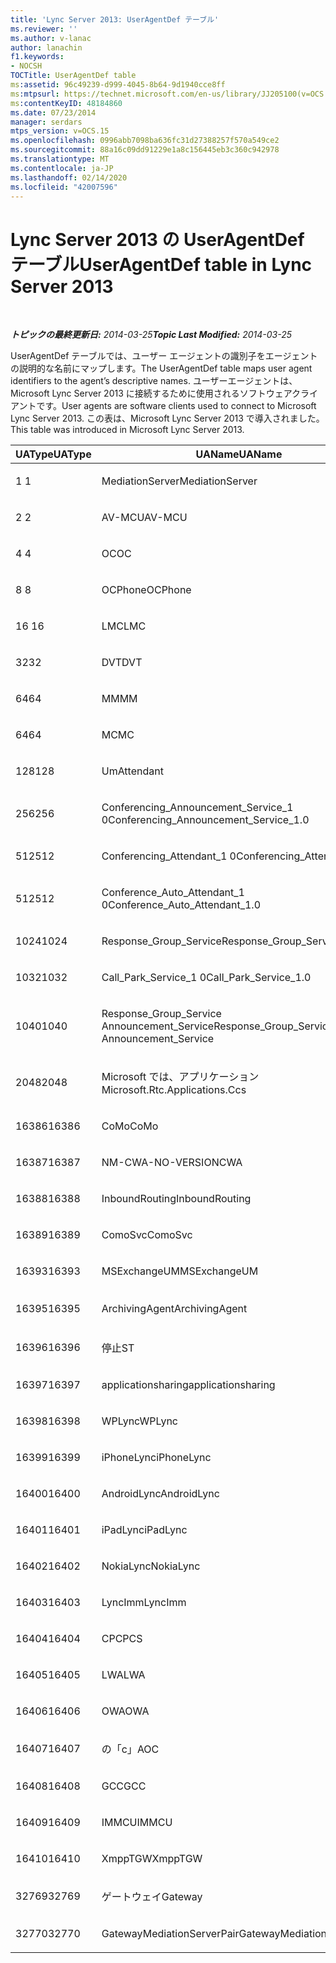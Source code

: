 ```yaml
---
title: 'Lync Server 2013: UserAgentDef テーブル'
ms.reviewer: ''
ms.author: v-lanac
author: lanachin
f1.keywords:
- NOCSH
TOCTitle: UserAgentDef table
ms:assetid: 96c49239-d999-4045-8b64-9d1940cce8ff
ms:mtpsurl: https://technet.microsoft.com/en-us/library/JJ205100(v=OCS.15)
ms:contentKeyID: 48184860
ms.date: 07/23/2014
manager: serdars
mtps_version: v=OCS.15
ms.openlocfilehash: 0996abb7098ba636fc31d27388257f570a549ce2
ms.sourcegitcommit: 88a16c09dd91229e1a8c156445eb3c360c942978
ms.translationtype: MT
ms.contentlocale: ja-JP
ms.lasthandoff: 02/14/2020
ms.locfileid: "42007596"
---
```

<div data-xmlns="http://www.w3.org/1999/xhtml">

<div class="topic" data-xmlns="http://www.w3.org/1999/xhtml" data-msxsl="urn:schemas-microsoft-com:xslt" data-cs="http://msdn.microsoft.com/">

<div data-asp="http://msdn2.microsoft.com/asp">

# <a name="useragentdef-table-in-lync-server-2013"></a><span data-ttu-id="4bf54-102">Lync Server 2013 の UserAgentDef テーブル</span><span class="sxs-lookup"><span data-stu-id="4bf54-102">UserAgentDef table in Lync Server 2013</span></span>

</div>

<div id="mainSection">

<div id="mainBody">

<span> </span>

<span data-ttu-id="4bf54-103">_**トピックの最終更新日:** 2014-03-25_</span><span class="sxs-lookup"><span data-stu-id="4bf54-103">_**Topic Last Modified:** 2014-03-25_</span></span>

<span data-ttu-id="4bf54-104">UserAgentDef テーブルでは、ユーザー エージェントの識別子をエージェントの説明的な名前にマップします。</span><span class="sxs-lookup"><span data-stu-id="4bf54-104">The UserAgentDef table maps user agent identifiers to the agent’s descriptive names.</span></span> <span data-ttu-id="4bf54-105">ユーザーエージェントは、Microsoft Lync Server 2013 に接続するために使用されるソフトウェアクライアントです。</span><span class="sxs-lookup"><span data-stu-id="4bf54-105">User agents are software clients used to connect to Microsoft Lync Server 2013.</span></span> <span data-ttu-id="4bf54-106">この表は、Microsoft Lync Server 2013 で導入されました。</span><span class="sxs-lookup"><span data-stu-id="4bf54-106">This table was introduced in Microsoft Lync Server 2013.</span></span>


<table>
<colgroup>
<col style="width: 33%" />
<col style="width: 33%" />
<col style="width: 33%" />
</colgroup>
<thead>
<tr class="header">
<th><span data-ttu-id="4bf54-107">UAType</span><span class="sxs-lookup"><span data-stu-id="4bf54-107">UAType</span></span></th>
<th><span data-ttu-id="4bf54-108">UAName</span><span class="sxs-lookup"><span data-stu-id="4bf54-108">UAName</span></span></th>
<th><span data-ttu-id="4bf54-109">UACategory</span><span class="sxs-lookup"><span data-stu-id="4bf54-109">UACategory</span></span></th>
</tr>
</thead>
<tbody>
<tr class="odd">
<td><p><span data-ttu-id="4bf54-110">1 </span><span class="sxs-lookup"><span data-stu-id="4bf54-110">1</span></span></p></td>
<td><p><span data-ttu-id="4bf54-111">MediationServer</span><span class="sxs-lookup"><span data-stu-id="4bf54-111">MediationServer</span></span></p></td>
<td><p><span data-ttu-id="4bf54-112">MediationServer</span><span class="sxs-lookup"><span data-stu-id="4bf54-112">MediationServer</span></span></p></td>
</tr>
<tr class="even">
<td><p><span data-ttu-id="4bf54-113">2 </span><span class="sxs-lookup"><span data-stu-id="4bf54-113">2</span></span></p></td>
<td><p><span data-ttu-id="4bf54-114">AV-MCU</span><span class="sxs-lookup"><span data-stu-id="4bf54-114">AV-MCU</span></span></p></td>
<td><p><span data-ttu-id="4bf54-115">AV-MCU</span><span class="sxs-lookup"><span data-stu-id="4bf54-115">AV-MCU</span></span></p></td>
</tr>
<tr class="odd">
<td><p><span data-ttu-id="4bf54-116">4 </span><span class="sxs-lookup"><span data-stu-id="4bf54-116">4</span></span></p></td>
<td><p><span data-ttu-id="4bf54-117">OC</span><span class="sxs-lookup"><span data-stu-id="4bf54-117">OC</span></span></p></td>
<td><p><span data-ttu-id="4bf54-118">OC</span><span class="sxs-lookup"><span data-stu-id="4bf54-118">OC</span></span></p></td>
</tr>
<tr class="even">
<td><p><span data-ttu-id="4bf54-119">8 </span><span class="sxs-lookup"><span data-stu-id="4bf54-119">8</span></span></p></td>
<td><p><span data-ttu-id="4bf54-120">OCPhone</span><span class="sxs-lookup"><span data-stu-id="4bf54-120">OCPhone</span></span></p></td>
<td><p><span data-ttu-id="4bf54-121">OCPhone</span><span class="sxs-lookup"><span data-stu-id="4bf54-121">OCPhone</span></span></p></td>
</tr>
<tr class="odd">
<td><p><span data-ttu-id="4bf54-122">16 </span><span class="sxs-lookup"><span data-stu-id="4bf54-122">16</span></span></p></td>
<td><p><span data-ttu-id="4bf54-123">LMC</span><span class="sxs-lookup"><span data-stu-id="4bf54-123">LMC</span></span></p></td>
<td><p><span data-ttu-id="4bf54-124">LMC</span><span class="sxs-lookup"><span data-stu-id="4bf54-124">LMC</span></span></p></td>
</tr>
<tr class="even">
<td><p><span data-ttu-id="4bf54-125">32</span><span class="sxs-lookup"><span data-stu-id="4bf54-125">32</span></span></p></td>
<td><p><span data-ttu-id="4bf54-126">DVT</span><span class="sxs-lookup"><span data-stu-id="4bf54-126">DVT</span></span></p></td>
<td><p><span data-ttu-id="4bf54-127">DVT</span><span class="sxs-lookup"><span data-stu-id="4bf54-127">DVT</span></span></p></td>
</tr>
<tr class="odd">
<td><p><span data-ttu-id="4bf54-128">64</span><span class="sxs-lookup"><span data-stu-id="4bf54-128">64</span></span></p></td>
<td><p><span data-ttu-id="4bf54-129">MM</span><span class="sxs-lookup"><span data-stu-id="4bf54-129">MM</span></span></p></td>
<td><p><span data-ttu-id="4bf54-130">MM</span><span class="sxs-lookup"><span data-stu-id="4bf54-130">MM</span></span></p></td>
</tr>
<tr class="even">
<td><p><span data-ttu-id="4bf54-131">64</span><span class="sxs-lookup"><span data-stu-id="4bf54-131">64</span></span></p></td>
<td><p><span data-ttu-id="4bf54-132">MC</span><span class="sxs-lookup"><span data-stu-id="4bf54-132">MC</span></span></p></td>
<td><p><span data-ttu-id="4bf54-133">MM</span><span class="sxs-lookup"><span data-stu-id="4bf54-133">MM</span></span></p></td>
</tr>
<tr class="odd">
<td><p><span data-ttu-id="4bf54-134">128</span><span class="sxs-lookup"><span data-stu-id="4bf54-134">128</span></span></p></td>
<td><p><span data-ttu-id="4bf54-135">Um</span><span class="sxs-lookup"><span data-stu-id="4bf54-135">Attendant</span></span></p></td>
<td><p><span data-ttu-id="4bf54-136">Um</span><span class="sxs-lookup"><span data-stu-id="4bf54-136">Attendant</span></span></p></td>
</tr>
<tr class="even">
<td><p><span data-ttu-id="4bf54-137">256</span><span class="sxs-lookup"><span data-stu-id="4bf54-137">256</span></span></p></td>
<td><p><span data-ttu-id="4bf54-138">Conferencing_Announcement_Service_1 0</span><span class="sxs-lookup"><span data-stu-id="4bf54-138">Conferencing_Announcement_Service_1.0</span></span></p></td>
<td><p><span data-ttu-id="4bf54-139">CA</span><span class="sxs-lookup"><span data-stu-id="4bf54-139">CAS</span></span></p></td>
</tr>
<tr class="odd">
<td><p><span data-ttu-id="4bf54-140">512</span><span class="sxs-lookup"><span data-stu-id="4bf54-140">512</span></span></p></td>
<td><p><span data-ttu-id="4bf54-141">Conferencing_Attendant_1 0</span><span class="sxs-lookup"><span data-stu-id="4bf54-141">Conferencing_Attendant_1.0</span></span></p></td>
<td><p><span data-ttu-id="4bf54-142">CAA</span><span class="sxs-lookup"><span data-stu-id="4bf54-142">CAA</span></span></p></td>
</tr>
<tr class="even">
<td><p><span data-ttu-id="4bf54-143">512</span><span class="sxs-lookup"><span data-stu-id="4bf54-143">512</span></span></p></td>
<td><p><span data-ttu-id="4bf54-144">Conference_Auto_Attendant_1 0</span><span class="sxs-lookup"><span data-stu-id="4bf54-144">Conference_Auto_Attendant_1.0</span></span></p></td>
<td><p><span data-ttu-id="4bf54-145">CAA</span><span class="sxs-lookup"><span data-stu-id="4bf54-145">CAA</span></span></p></td>
</tr>
<tr class="odd">
<td><p><span data-ttu-id="4bf54-146">1024</span><span class="sxs-lookup"><span data-stu-id="4bf54-146">1024</span></span></p></td>
<td><p><span data-ttu-id="4bf54-147">Response_Group_Service</span><span class="sxs-lookup"><span data-stu-id="4bf54-147">Response_Group_Service</span></span></p></td>
<td><p><span data-ttu-id="4bf54-148">RG</span><span class="sxs-lookup"><span data-stu-id="4bf54-148">RGS</span></span></p></td>
</tr>
<tr class="even">
<td><p><span data-ttu-id="4bf54-149">1032</span><span class="sxs-lookup"><span data-stu-id="4bf54-149">1032</span></span></p></td>
<td><p><span data-ttu-id="4bf54-150">Call_Park_Service_1 0</span><span class="sxs-lookup"><span data-stu-id="4bf54-150">Call_Park_Service_1.0</span></span></p></td>
<td><p><span data-ttu-id="4bf54-151">CPS</span><span class="sxs-lookup"><span data-stu-id="4bf54-151">CPS</span></span></p></td>
</tr>
<tr class="odd">
<td><p><span data-ttu-id="4bf54-152">1040</span><span class="sxs-lookup"><span data-stu-id="4bf54-152">1040</span></span></p></td>
<td><p><span data-ttu-id="4bf54-153">Response_Group_Service Announcement_Service</span><span class="sxs-lookup"><span data-stu-id="4bf54-153">Response_Group_Service Announcement_Service</span></span></p></td>
<td><p><span data-ttu-id="4bf54-154">AS</span><span class="sxs-lookup"><span data-stu-id="4bf54-154">AS</span></span></p></td>
</tr>
<tr class="even">
<td><p><span data-ttu-id="4bf54-155">2048</span><span class="sxs-lookup"><span data-stu-id="4bf54-155">2048</span></span></p></td>
<td><p><span data-ttu-id="4bf54-156">Microsoft では、アプリケーション</span><span class="sxs-lookup"><span data-stu-id="4bf54-156">Microsoft.Rtc.Applications.Ccs</span></span></p></td>
<td><p><span data-ttu-id="4bf54-157">CC</span><span class="sxs-lookup"><span data-stu-id="4bf54-157">CCS</span></span></p></td>
</tr>
<tr class="odd">
<td><p><span data-ttu-id="4bf54-158">16386</span><span class="sxs-lookup"><span data-stu-id="4bf54-158">16386</span></span></p></td>
<td><p><span data-ttu-id="4bf54-159">CoMo</span><span class="sxs-lookup"><span data-stu-id="4bf54-159">CoMo</span></span></p></td>
<td><p><span data-ttu-id="4bf54-160">CoMo</span><span class="sxs-lookup"><span data-stu-id="4bf54-160">CoMo</span></span></p></td>
</tr>
<tr class="even">
<td><p><span data-ttu-id="4bf54-161">16387</span><span class="sxs-lookup"><span data-stu-id="4bf54-161">16387</span></span></p></td>
<td><p><span data-ttu-id="4bf54-162">NM-CWA-NO-VERSION</span><span class="sxs-lookup"><span data-stu-id="4bf54-162">CWA</span></span></p></td>
<td><p><span data-ttu-id="4bf54-163">NM-CWA-NO-VERSION</span><span class="sxs-lookup"><span data-stu-id="4bf54-163">CWA</span></span></p></td>
</tr>
<tr class="odd">
<td><p><span data-ttu-id="4bf54-164">16388</span><span class="sxs-lookup"><span data-stu-id="4bf54-164">16388</span></span></p></td>
<td><p><span data-ttu-id="4bf54-165">InboundRouting</span><span class="sxs-lookup"><span data-stu-id="4bf54-165">InboundRouting</span></span></p></td>
<td><p><span data-ttu-id="4bf54-166">InboundRouting</span><span class="sxs-lookup"><span data-stu-id="4bf54-166">InboundRouting</span></span></p></td>
</tr>
<tr class="even">
<td><p><span data-ttu-id="4bf54-167">16389</span><span class="sxs-lookup"><span data-stu-id="4bf54-167">16389</span></span></p></td>
<td><p><span data-ttu-id="4bf54-168">ComoSvc</span><span class="sxs-lookup"><span data-stu-id="4bf54-168">ComoSvc</span></span></p></td>
<td><p><span data-ttu-id="4bf54-169">ComoSvc</span><span class="sxs-lookup"><span data-stu-id="4bf54-169">ComoSvc</span></span></p></td>
</tr>
<tr class="odd">
<td><p><span data-ttu-id="4bf54-170">16393</span><span class="sxs-lookup"><span data-stu-id="4bf54-170">16393</span></span></p></td>
<td><p><span data-ttu-id="4bf54-171">MSExchangeUM</span><span class="sxs-lookup"><span data-stu-id="4bf54-171">MSExchangeUM</span></span></p></td>
<td><p><span data-ttu-id="4bf54-172">ExUM</span><span class="sxs-lookup"><span data-stu-id="4bf54-172">ExUM</span></span></p></td>
</tr>
<tr class="even">
<td><p><span data-ttu-id="4bf54-173">16395</span><span class="sxs-lookup"><span data-stu-id="4bf54-173">16395</span></span></p></td>
<td><p><span data-ttu-id="4bf54-174">ArchivingAgent</span><span class="sxs-lookup"><span data-stu-id="4bf54-174">ArchivingAgent</span></span></p></td>
<td><p><span data-ttu-id="4bf54-175">アーキテクチャエージェント</span><span class="sxs-lookup"><span data-stu-id="4bf54-175">ARCHAGENT</span></span></p></td>
</tr>
<tr class="odd">
<td><p><span data-ttu-id="4bf54-176">16396</span><span class="sxs-lookup"><span data-stu-id="4bf54-176">16396</span></span></p></td>
<td><p><span data-ttu-id="4bf54-177">停止</span><span class="sxs-lookup"><span data-stu-id="4bf54-177">ST</span></span></p></td>
<td><p><span data-ttu-id="4bf54-178">停止</span><span class="sxs-lookup"><span data-stu-id="4bf54-178">ST</span></span></p></td>
</tr>
<tr class="even">
<td><p><span data-ttu-id="4bf54-179">16397</span><span class="sxs-lookup"><span data-stu-id="4bf54-179">16397</span></span></p></td>
<td><p><span data-ttu-id="4bf54-180">applicationsharing</span><span class="sxs-lookup"><span data-stu-id="4bf54-180">applicationsharing</span></span></p></td>
<td><p><span data-ttu-id="4bf54-181">ASMCU</span><span class="sxs-lookup"><span data-stu-id="4bf54-181">ASMCU</span></span></p></td>
</tr>
<tr class="odd">
<td><p><span data-ttu-id="4bf54-182">16398</span><span class="sxs-lookup"><span data-stu-id="4bf54-182">16398</span></span></p></td>
<td><p><span data-ttu-id="4bf54-183">WPLync</span><span class="sxs-lookup"><span data-stu-id="4bf54-183">WPLync</span></span></p></td>
<td><p><span data-ttu-id="4bf54-184">WPLync</span><span class="sxs-lookup"><span data-stu-id="4bf54-184">WPLync</span></span></p></td>
</tr>
<tr class="even">
<td><p><span data-ttu-id="4bf54-185">16399</span><span class="sxs-lookup"><span data-stu-id="4bf54-185">16399</span></span></p></td>
<td><p><span data-ttu-id="4bf54-186">iPhoneLync</span><span class="sxs-lookup"><span data-stu-id="4bf54-186">iPhoneLync</span></span></p></td>
<td><p><span data-ttu-id="4bf54-187">iPhoneLync</span><span class="sxs-lookup"><span data-stu-id="4bf54-187">iPhoneLync</span></span></p></td>
</tr>
<tr class="odd">
<td><p><span data-ttu-id="4bf54-188">16400</span><span class="sxs-lookup"><span data-stu-id="4bf54-188">16400</span></span></p></td>
<td><p><span data-ttu-id="4bf54-189">AndroidLync</span><span class="sxs-lookup"><span data-stu-id="4bf54-189">AndroidLync</span></span></p></td>
<td><p><span data-ttu-id="4bf54-190">AndroidLync</span><span class="sxs-lookup"><span data-stu-id="4bf54-190">AndroidLync</span></span></p></td>
</tr>
<tr class="even">
<td><p><span data-ttu-id="4bf54-191">16401</span><span class="sxs-lookup"><span data-stu-id="4bf54-191">16401</span></span></p></td>
<td><p><span data-ttu-id="4bf54-192">iPadLync</span><span class="sxs-lookup"><span data-stu-id="4bf54-192">iPadLync</span></span></p></td>
<td><p><span data-ttu-id="4bf54-193">iPadLync</span><span class="sxs-lookup"><span data-stu-id="4bf54-193">iPadLync</span></span></p></td>
</tr>
<tr class="odd">
<td><p><span data-ttu-id="4bf54-194">16402</span><span class="sxs-lookup"><span data-stu-id="4bf54-194">16402</span></span></p></td>
<td><p><span data-ttu-id="4bf54-195">NokiaLync</span><span class="sxs-lookup"><span data-stu-id="4bf54-195">NokiaLync</span></span></p></td>
<td><p><span data-ttu-id="4bf54-196">NokiaLync</span><span class="sxs-lookup"><span data-stu-id="4bf54-196">NokiaLync</span></span></p></td>
</tr>
<tr class="even">
<td><p><span data-ttu-id="4bf54-197">16403</span><span class="sxs-lookup"><span data-stu-id="4bf54-197">16403</span></span></p></td>
<td><p><span data-ttu-id="4bf54-198">LyncImm</span><span class="sxs-lookup"><span data-stu-id="4bf54-198">LyncImm</span></span></p></td>
<td><p><span data-ttu-id="4bf54-199">LyncImm</span><span class="sxs-lookup"><span data-stu-id="4bf54-199">LyncImm</span></span></p></td>
</tr>
<tr class="odd">
<td><p><span data-ttu-id="4bf54-200">16404</span><span class="sxs-lookup"><span data-stu-id="4bf54-200">16404</span></span></p></td>
<td><p><span data-ttu-id="4bf54-201">CPC</span><span class="sxs-lookup"><span data-stu-id="4bf54-201">PCS</span></span></p></td>
<td><p><span data-ttu-id="4bf54-202">CPC</span><span class="sxs-lookup"><span data-stu-id="4bf54-202">PCS</span></span></p></td>
</tr>
<tr class="even">
<td><p><span data-ttu-id="4bf54-203">16405</span><span class="sxs-lookup"><span data-stu-id="4bf54-203">16405</span></span></p></td>
<td><p><span data-ttu-id="4bf54-204">LWA</span><span class="sxs-lookup"><span data-stu-id="4bf54-204">LWA</span></span></p></td>
<td><p><span data-ttu-id="4bf54-205">LWA</span><span class="sxs-lookup"><span data-stu-id="4bf54-205">LWA</span></span></p></td>
</tr>
<tr class="odd">
<td><p><span data-ttu-id="4bf54-206">16406</span><span class="sxs-lookup"><span data-stu-id="4bf54-206">16406</span></span></p></td>
<td><p><span data-ttu-id="4bf54-207">OWA</span><span class="sxs-lookup"><span data-stu-id="4bf54-207">OWA</span></span></p></td>
<td><p><span data-ttu-id="4bf54-208">OWA</span><span class="sxs-lookup"><span data-stu-id="4bf54-208">OWA</span></span></p></td>
</tr>
<tr class="even">
<td><p><span data-ttu-id="4bf54-209">16407</span><span class="sxs-lookup"><span data-stu-id="4bf54-209">16407</span></span></p></td>
<td><p><span data-ttu-id="4bf54-210">の「c」</span><span class="sxs-lookup"><span data-stu-id="4bf54-210">AOC</span></span></p></td>
<td><p><span data-ttu-id="4bf54-211">の「c」</span><span class="sxs-lookup"><span data-stu-id="4bf54-211">AOC</span></span></p></td>
</tr>
<tr class="odd">
<td><p><span data-ttu-id="4bf54-212">16408</span><span class="sxs-lookup"><span data-stu-id="4bf54-212">16408</span></span></p></td>
<td><p><span data-ttu-id="4bf54-213">GCC</span><span class="sxs-lookup"><span data-stu-id="4bf54-213">GCC</span></span></p></td>
<td><p><span data-ttu-id="4bf54-214">GCC</span><span class="sxs-lookup"><span data-stu-id="4bf54-214">GCC</span></span></p></td>
</tr>
<tr class="even">
<td><p><span data-ttu-id="4bf54-215">16409</span><span class="sxs-lookup"><span data-stu-id="4bf54-215">16409</span></span></p></td>
<td><p><span data-ttu-id="4bf54-216">IMMCU</span><span class="sxs-lookup"><span data-stu-id="4bf54-216">IMMCU</span></span></p></td>
<td><p><span data-ttu-id="4bf54-217">IMMCU</span><span class="sxs-lookup"><span data-stu-id="4bf54-217">IMMCU</span></span></p></td>
</tr>
<tr class="odd">
<td><p><span data-ttu-id="4bf54-218">16410</span><span class="sxs-lookup"><span data-stu-id="4bf54-218">16410</span></span></p></td>
<td><p><span data-ttu-id="4bf54-219">XmppTGW</span><span class="sxs-lookup"><span data-stu-id="4bf54-219">XmppTGW</span></span></p></td>
<td><p><span data-ttu-id="4bf54-220">XmppGateway</span><span class="sxs-lookup"><span data-stu-id="4bf54-220">XmppGateway</span></span></p></td>
</tr>
<tr class="even">
<td><p><span data-ttu-id="4bf54-221">32769</span><span class="sxs-lookup"><span data-stu-id="4bf54-221">32769</span></span></p></td>
<td><p><span data-ttu-id="4bf54-222">ゲートウェイ</span><span class="sxs-lookup"><span data-stu-id="4bf54-222">Gateway</span></span></p></td>
<td><p><span data-ttu-id="4bf54-223">ゲートウェイ</span><span class="sxs-lookup"><span data-stu-id="4bf54-223">Gateway</span></span></p></td>
</tr>
<tr class="odd">
<td><p><span data-ttu-id="4bf54-224">32770</span><span class="sxs-lookup"><span data-stu-id="4bf54-224">32770</span></span></p></td>
<td><p><span data-ttu-id="4bf54-225">GatewayMediationServerPair</span><span class="sxs-lookup"><span data-stu-id="4bf54-225">GatewayMediationServerPair</span></span></p></td>
<td><p><span data-ttu-id="4bf54-226">GatewayMediationServerPair</span><span class="sxs-lookup"><span data-stu-id="4bf54-226">GatewayMediationServerPair</span></span></p></td>
</tr>
</tbody>
</table>


</div>

<span> </span>

</div>

</div>

</div>

